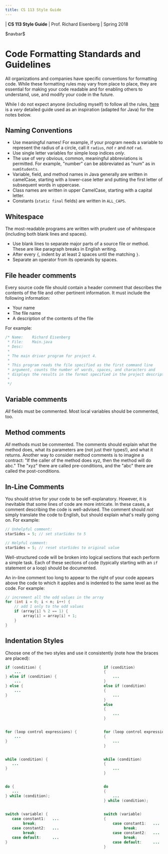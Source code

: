 ```yaml
---
title: CS 113 Style Guide
---
```


<div id="header">

| **CS 113 Style Guide**
| Prof. Richard Eisenberg
| Spring 2018

</div>

\$navbar\$

Code Formatting Standards and Guidelines
========================================

All organizations and companies have specific conventions for formatting code.
While these formatting rules may vary from place to place, they are essential
for making your code readable and for enabling others to understand, use, and
modify your code in the future.

While I do not expect anyone (including myself) to follow all the rules,
[here](https://www.doc.ic.ac.uk/lab/cplus/cstyle.html) is a *very* detailed
guide used as an inspiration (adapted for Java) for the notes below.

Naming Conventions
------------------

 * Use meaningful names!  For example, if your program needs a variable to represent the radius of a circle, call it `radius`, *not* `r` and *not* `rad`.
 * Use single letter variables for simple loop indices *only*.
 * The use of very obvious, common, meaningful abbreviations is permitted. For example, "number" can be abbreviated as "num" as in `numStudents`.
 * Variable, field, and method names in Java generally are written in camelCase, starting with a lower-case letter and
 putting the first letter of subsequent words in uppercase.
 * Class names are written in upper CamelCase, starting with a capital letter.
 * Constants (`static final` fields) are written in `ALL_CAPS`.

Whitespace
----------

The most-readable programs are written with prudent use of whitespace
(including both blank lines and spaces).

 * Use blank lines to separate major parts of a source file or method. These are like paragraph breaks in English writing.
 * After every `{`, indent by at least 2 spaces until the matching `}`.
 * Separate an operator from its operands by spaces.

File header comments
--------------------

Every source code file should contain a header comment that describes the
contents of the file and other pertinent information. It must include the
following information:

  * Your name
  * The file name
  * A description of the contents of the file

For example:

```java
/* Name:    Richard Eisenberg
 * File:    Main.java
 * Desc:
 *
 * The main driver program for project 4.
 *
 * This program reads the file specified as the first command line
 * argument, counts the number of words, spaces, and characters and
 * displays the results in the format specified in the project description.
 *
 */
```

Variable comments
-----------------

*All* fields must be commented. Most local variables should be commented, too.

Method comments
-----------------

*All* methods must be commented. The comments should explain what the method
does, what its parameters are (not just their types!), and what it returns. Another
way to consider method comments is to imagine a contract: "If the caller of the method
does xyz, then the method will do abc." The "xyz" there are called pre-conditions,
and the "abc" there are called the post-conditions.

In-Line Comments
----------------

You should strive for your code to be self-explanatory. However, it is inevitable
that some lines of code are more intricate. In these cases, a comment describing
the code is well-advised. The comment should *not* simply translate the code to
English, but should explain what's really going on. For example:

```java
// Unhelpful comment:
starSides = 5; // set starSides to 5

// Helpful comment:
starSides = 5; // reset starSides to original value
```

Well-structured code will be broken into logical sections that each perform a
simple task. Each of these sections of code (typically starting with an `if`
statement or a loop) should be documented.

An in-line comment too long to appear to the right of your code
appears above the code to which it applies and is indented to the same level as the code. For example:

```java
// increment all the odd values in the array
for (int i = 0; i < n; i++) {
    // add 1 only to the odd values
    if (array[i] % 2 == 1) {
        array[i] = array[i] + 1;
    }
}
```

Indentation Styles
------------------

Choose one of the two styles and use it consistently (note how the braces
are placed):

```java
if (condition) {                            if (condition)
    ...                                     {                    
} else if (condition) {                         ...
    ...                                     }
} else {                                    else if (condition)
    ...                                     {
}                                               ...
                                            }
                                            else
                                            {
                                                ...
                                            }


for (loop control expressions) {            for (loop control expressions)
    ...                                     {
}                                               ...
                                            }


while (condition) {                         while (condition)
   ...                                      {
}                                               ...
                                            }


do {                                        do
   ...                                      {
} while (condition);                            ...
                                            } while (condition);
                                           

switch (variable) {                         switch (variable)
   case constant1:   ...                    {
        break;                                  case constant1:   ...
   case constant2:   ...                             break;
        break;                                  case constant2:   ...
   case default:     ...                             break;
}                                               case default:     ...
                                            }
```
